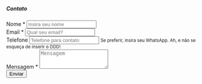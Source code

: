 <div class="card contact my-5">
  <div class="card-header text-center">
    <h5>Contato</h5>
  </div>
  <form class="contact mb-0" action="{{ site.contact-form.url }}/formResponse" method="post" target="_blank">
    <div class="card-body">
      <div class="form-group">
        <label for="name">Nome *</label>
        <input
          name="entry.1242810783"
          type="text"
          class="form-control"
          id="name"
          placeholder="Insira seu nome"
          required>
      </div>
      <div class="form-group">
        <label for="email">Email *</label>
        <input
          name="entry.2111747652"
          type="email"
          class="form-control"
          id="email"
          placeholder="Qual seu email?"
          required>
      </div>
      <div class="form-group">
        <label for="phone">Telefone</label>
        <input
          name="entry.562096638"
          type="text"
          class="form-control"
          id="phone"
          placeholder="Telefone para contato"
          aria-describedby="phone-help">
        <small
          id="phone-help"
          class="form-text text-muted">Se preferir, insira seu WhatsApp. Ah, e não se esqueça de inserir o DDD!</small>
      </div>
      <div class="form-group">
        <label for="message">Mensagem *</label>
        <textarea
          name="entry.1349482598"
          class="form-control"
          id="message"
          rows="3"
          placeholder="Mensagem"></textarea>
      </div>
    </div>
    <div class="card-footer">
      <button type="submit" class="btn btn-primary btn-block">Enviar</button>
    </div>
  </form>
</div>
<script defer>
  $('form.contact').on('submit', function() {
    var message = $('form.contact #message');
    setTimeout(function() {
      message.val('');
      message.focus();
    }, 1000);
  });
</script>
